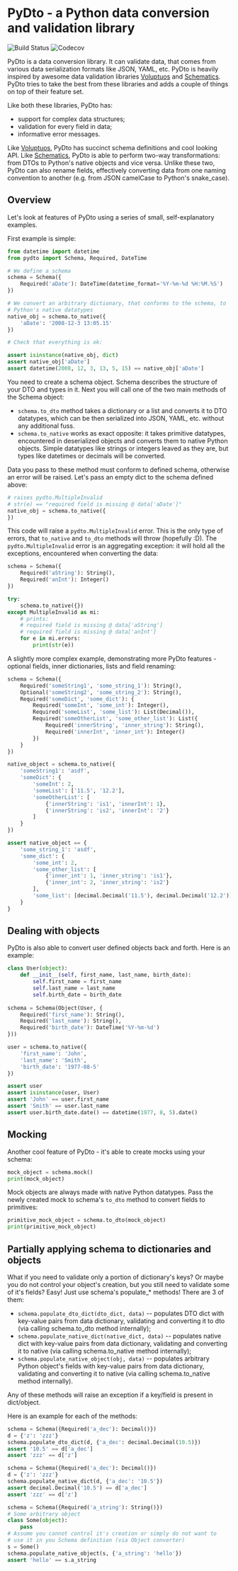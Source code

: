 PyDto - a Python data conversion and validation library
=======================================================

![Build Status](https://travis-ci.org/deemson/pydto.svg)
![Codecov](https://img.shields.io/codecov/c/github/deemson/pydto.svg)

PyDto is a data conversion library. It can validate data, that comes from 
various data serialization formats like JSON, YAML, etc. PyDto is heavily
inspired by awesome data validation libraries
[Voluptuos](https://github.com/alecthomas/voluptuous) and 
[Schematics](https://github.com/schematics/schematics).
PyDto tries to take the best from these libraries and adds a couple of things
on top of their feature set.

Like both these libraries, PyDto has:

  - support for complex data structures;
  - validation for every field in data;
  - informative error messages.


Like [Voluptuos](https://github.com/alecthomas/voluptuous), PyDto has 
succinct schema definitions and cool looking API. Like
[Schematics](https://github.com/schematics/schematics), PyDto is able to
perform two-way transformations: from DTOs to Python's native objects and vice
versa. Unlike these two, PyDto can also rename fields, effectively converting 
data from one naming convention to another (e.g. from JSON camelCase
to Python's snake_case).

## Overview ##

Let's look at features of PyDto using a series of small, self-explanatory
examples. 

First example is simple:

```python
from datetime import datetime
from pydto import Schema, Required, DateTime

# We define a schema
schema = Schema({
    Required('aDate'): DateTime(datetime_format='%Y-%m-%d %H:%M.%S')
})

# We convert an arbitrary dictionary, that conforms to the schema, to
# Python's native datatypes
native_obj = schema.to_native({
    'aDate': '2008-12-3 13:05.15'
})

# Check that everything is ok:

assert isinstance(native_obj, dict)
assert native_obj['aDate']
assert datetime(2008, 12, 3, 13, 5, 15) == native_obj['aDate']
```

You need to create a schema object. Schema describes the structure of your 
DTO and types in it. Next you will call one of the two main methods of the
Schema object:

  - `schema.to_dto` method takes a dictionary or a list and converts it to
  DTO datatypes, which can be then serialized into JSON, YAML, etc. without
  any additional fuss.
  - `schema.to_native` works as exact opposite: it takes primitive 
  datatypes, encountered in deserialized objects and converts them to native
  Python objects. Simple datatypes like strings or integers leaved as they are,
  but types like datetimes or decimals will be converted.
  
Data you pass to these method must conform to defined schema, 
otherwise an error will be raised. Let's pass an empty dict to the schema
defined above:

```python
# raises pydto.MultipleInvalid
# str(e) == "required field is missing @ data['aDate']"
native_obj = schema.to_native({
})
```

This code will raise a `pydto.MultipleInvalid` error. This is the only type of
errors, that `to_native` and `to_dto` methods will throw (hopefully :D).
The `pydto.MultipleInvalid` error is an aggregating exception: it will hold
all the exceptions, encountered when converting the data:

```python
schema = Schema({
    Required('aString'): String(),
    Required('anInt'): Integer()
})

try:
    schema.to_native({})
except MultipleInvalid as mi:
    # prints:
    # required field is missing @ data['aString']
    # required field is missing @ data['anInt']
    for e in mi.errors:
        print(str(e))
```

A slightly more complex example, demonstrating more PyDto features - optional
fields, inner dictionaries, lists and field renaming:

```python
schema = Schema({
    Required('someString1', 'some_string_1'): String(),
    Optional('someString2', 'some_string_2'): String(),
    Required('someDict', 'some_dict'): {
        Required('someInt', 'some_int'): Integer(),
        Required('someList', 'some_list'): List(Decimal()),
        Required('someOtherList', 'some_other_list'): List({
            Required('innerString', 'inner_string'): String(),
            Required('innerInt', 'inner_int'): Integer()
        })
    }
})

native_object = schema.to_native({
    'someString1': 'asdf',
    'someDict': {
        'someInt': 2,
        'someList': ['11.5', '12.2'],
        'someOtherList': [
            {'innerString': 'is1', 'innerInt': 1},
            {'innerString': 'is2', 'innerInt': '2'}
        ]
    }
})

assert native_object == {
    'some_string_1': 'asdf',
    'some_dict': {
        'some_int': 2,
        'some_other_list': [
            {'inner_int': 1, 'inner_string': 'is1'},
            {'inner_int': 2, 'inner_string': 'is2'}
        ],
        'some_list': [decimal.Decimal('11.5'), decimal.Decimal('12.2')],
    }
}
```

## Dealing with objects ##

PyDto is also able to convert user defined objects back and forth. Here is an
example:

```python
class User(object):
    def __init__(self, first_name, last_name, birth_date):
        self.first_name = first_name
        self.last_name = last_name
        self.birth_date = birth_date
    
schema = Schema(Object(User, {
    Required('first_name'): String(),
    Required('last_name'): String(),
    Required('birth_date'): DateTime('%Y-%m-%d')
}))

user = schema.to_native({
    'first_name': 'John',
    'last_name': 'Smith',
    'birth_date': '1977-08-5'
})

assert user
assert isinstance(user, User)
assert 'John' == user.first_name
assert 'Smith' == user.last_name
assert user.birth_date.date() == datetime(1977, 8, 5).date()
```

## Mocking ##

Another cool feature of PyDto - it's able to create mocks using your schema:

```python
mock_object = schema.mock()
print(mock_object)
```

Mock objects are always made with native Python datatypes. Pass the newly
created mock to schema's `to_dto` method to convert fields to primitives:

```python
primitive_mock_object = schema.to_dto(mock_object)
print(primitive_mock_object)
```

## Partially applying schema to dictionaries and objects ##

What if you need to validate only a portion of dictionary's keys? Or maybe you
do not control your object's creation, but you still need to validate some of
it's fields? Easy! Just use schema's populate_* methods! There are 3 of them:

  - `schema.populate_dto_dict(dto_dict, data)` -- populates DTO dict with 
  key-value pairs from data dictionary, validating and converting it to dto (via
  calling schema.to_dto method internally);
  - `schema.populate_native_dict(native_dict, data)` -- populates native dict with 
  key-value pairs from data dictionary, validating and converting it to native (via
  calling schema.to_native method internally);
  - `schema.populate_native_object(obj, data)` -- populates arbitrary Python object's fields with 
  key-value pairs from data dictionary, validating and converting it to native (via
  calling schema.to_native method internally).
  
Any of these methods will raise an exception if a key/field is present in dict/object.
 
Here is an example for each of the methods:

```python
schema = Schema({Required('a_dec'): Decimal()})
d = {'z': 'zzz'}
schema.populate_dto_dict(d, {'a_dec': decimal.Decimal(10.5)})
assert '10.5' == d['a_dec']
assert 'zzz' == d['z']
```

```python
schema = Schema({Required('a_dec'): Decimal()})
d = {'z': 'zzz'}
schema.populate_native_dict(d, {'a_dec': '10.5'})
assert decimal.Decimal('10.5') == d['a_dec']
assert 'zzz' == d['z']
```

```python
schema = Schema({Required('a_string'): String()})
# Some arbitrary object
class Some(object):
    pass
# Assume you cannot control it's creation or simply do not want to 
# use it in you Schema definition (via Object converter)
s = Some()
schema.populate_native_object(s, {'a_string': 'hello'})
assert 'hello' == s.a_string
```
